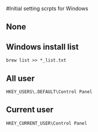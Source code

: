 #Initial setting scrpts for Windows

## None

## Windows install list
`brew list >> *_list.txt`

## All user
`HKEY_USERS\.DEFAULT\Control Panel`

## Current user
`HKEY_CURRENT_USER\Control Panel`